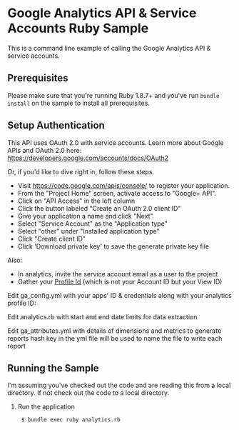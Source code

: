 # Google Analytics API & Service Accounts Ruby Sample

This is a command line example of calling the Google Analytics API & service accounts. 

## Prerequisites

Please make sure that you're running Ruby 1.8.7+ and you've run
`bundle install` on the sample to install all prerequisites.

## Setup Authentication

This API uses OAuth 2.0 with service accounts. Learn more about Google APIs and OAuth 2.0 here:
https://developers.google.com/accounts/docs/OAuth2

Or, if you'd like to dive right in, follow these steps.
 - Visit https://code.google.com/apis/console/ to register your application.
 - From the "Project Home" screen, activate access to "Google+ API".
 - Click on "API Access" in the left column
 - Click the button labeled "Create an OAuth 2.0 client ID"
 - Give your application a name and click "Next"
 - Select "Service Account" as the "Application type"
 - Select "other" under "Installed application type"
 - Click "Create client ID"
 - Click 'Download private key' to save the generate private key file

Also:
 - In analytics, invite the service account email as a user to the project
 - Gather your [Profile Id][pi] (which is not your Account ID but your View ID)

Edit ga_config.yml with your apps' ID & credentials along with your analytics profile ID:

Edit analytics.rb with start and end date limits for data extraction

Edit ga_attributes.yml with details of dimensions and metrics to generate reports
hash key in the yml file will be used to name the file to write each report

## Running the Sample

I'm assuming you've checked out the code and are reading this from a local
directory. If not check out the code to a local directory.

1. Run the application

        $ bundle exec ruby analytics.rb

[pi]: https://developers.google.com/analytics/devguides/reporting/core/v3/#started
